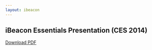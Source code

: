 ```yaml
---
layout: ibeacon
---
```



## iBeacon Essentials Presentation (CES 2014)

[Download PDF](./ces_ibeacon_essentials_presentation.pdf)
